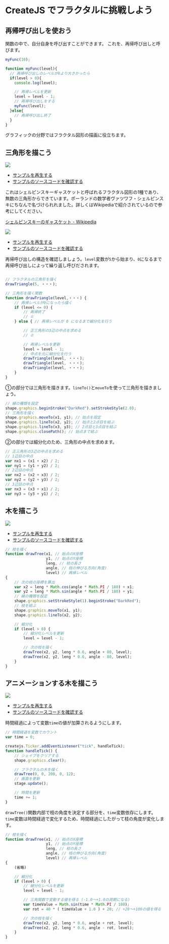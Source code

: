 # CreateJS でフラクタルに挑戦しよう

## 再帰呼び出しを使おう

関数の中で、自分自身を呼び出すことができます。 これを、再帰呼び出しと呼びます。

```js
myFunc(10);

function myFunc(level){
  // 再帰呼び出しのレベルが0より大きかったら
  if(level > 0){
    console.log(level);

    // 再帰レベルを更新
    level = level - 1;
    // 再帰呼び出しをする
    myFunc(level);
  }else{
    // 再帰呼び出し終了
  }
}

```

グラフィックの分野ではフラクタル図形の描画に役立ちます。


## 三角形を描こう

![](../imgs/fractal_triangle.html.png)

- [サンプルを再生する](https://ics-creative.github.io/tutorial-createjs/samples/fractal_triangle.html)
- [サンプルのソースコードを確認する](../samples/fractal_triangle.html)

これはシェルピンスキーギャスケットと呼ばれるフラクタル図形の1種であり、無数の三角形からできています。ポーランドの数学者ヴァツワフ・シェルピンスキにちなんで名づけられれました。詳しくはWikipediaで紹介されているので参考にしてください。

[シェルピンスキーのギャスケット - Wikipedia](https://ja.wikipedia.org/wiki/%E3%82%B7%E3%82%A7%E3%83%AB%E3%83%94%E3%83%B3%E3%82%B9%E3%82%AD%E3%83%BC%E3%81%AE%E3%82%AE%E3%83%A3%E3%82%B9%E3%82%B1%E3%83%83%E3%83%88)

![](../imgs/fractal_triangle_steps.html.png)

- [サンプルを再生する](https://ics-creative.github.io/tutorial-createjs/samples/fractal_triangle_steps.html)
- [サンプルのソースコードを確認する](../samples/fractal_triangle_steps.html)


再帰呼び出しの構造を確認しましょう。`level`変数が`5`から始まり、`0`になるまで再帰呼び出しによって繰り返し呼びだされます。

```js

// フラクタルの三角形を描く
drawTriangle(5, ・・・);

// 三角形を描く関数
function drawTriangle(level,・・・) {
    // 再帰レベルが0になったら描く
    if (level <= 0) {
        // 再帰終了
        // ①
    } else { // 再帰レベルが 0 になるまで細分化を行う

        // 正三角形の3辺の中点を求める
        // ②

        // 再帰レベルを更新
        level = level - 1;
        // 中点を元に細分化を行う
        drawTriangle(level, ・・・);
        drawTriangle(level, ・・・);
        drawTriangle(level, ・・・);
    }
}
```

①の部分では三角形を描きます。`lineTo()`と`moveTo`を使って三角形を描きましょう。

```js
// 線の種類を設定
shape.graphics.beginStroke("DarkRed").setStrokeStyle(2.0);
// 三角形を描く
shape.graphics.moveTo(x1, y1); // 始点を設定
shape.graphics.lineTo(x2, y2); // 始点と2点目を結ぶ
shape.graphics.lineTo(x3, y3); // 2点目と3点目を結ぶ
shape.graphics.closePath(); // 始点まで結ぶ
```

②の部分では細分化のため、三角形の中点を求めます。

```js
// 正三角形の3辺の中点を求める
// 1辺目の中点
var nx1 = (x1 + x2) / 2;
var ny1 = (y1 + y2) / 2;
// 2辺目の中点
var nx2 = (x2 + x3) / 2;
var ny2 = (y2 + y3) / 2;
// 3辺目の中点
var nx3 = (x3 + x1) / 2;
var ny3 = (y3 + y1) / 2;
```




## 木を描こう

![](../imgs/fractal_tree.html.png)

- [サンプルを再生する](https://ics-creative.github.io/tutorial-createjs/samples/fractal_tree.html)
- [サンプルのソースコードを確認する](../samples/fractal_tree.html)

```js
// 枝を描く
function drawTree(x1, // 始点のX座標
                  y1, // 始点のY座標
                  leng, // 枝の長さ
                  angle, // 枝の伸びる方向(角度)
                  level) // 再帰レベル
{
    // 次の枝の座標を算出
    var x2 = leng * Math.cos(angle * Math.PI / 180) + x1;
    var y2 = leng * Math.sin(angle * Math.PI / 180) + y1;
    // 線の種類を設定
    shape.graphics.setStrokeStyle(1).beginStroke("DarkRed");
    // 枝を結ぶ
    shape.graphics.moveTo(x1, y1);
    shape.graphics.lineTo(x2, y2);

    // 細分化
    if (level > 0) {
        // 細分化レベルを更新
        level = level - 1;

        // 次の枝を描く
        drawTree(x2, y2, leng * 0.6, angle + 80, level);
        drawTree(x2, y2, leng * 0.6, angle - 80, level);
    }
}
```


## アニメーションする木を描こう

![](../imgs/fractal_tree_animation.html.png)

- [サンプルを再生する](https://ics-creative.github.io/tutorial-createjs/samples/fractal_tree_animation.html)
- [サンプルのソースコードを確認する](../samples/fractal_tree_animation.html)

時間経過によって変数`time`の値が加算されるようにします。

```js
// 時間経過を変数でカウント
var time = 0;

createjs.Ticker.addEventListener("tick", handleTick);
function handleTick() {
    // シェイプをクリアする
    shape.graphics.clear();

    // フラクタルの木を描く
    drawTree(0, 0, 200, 0, 12);
    // 画面を更新
    stage.update();

    // 時間を更新
    time += 1;
}
```

`drawTree()`関数内部で枝の角度を決定する部分を、`time`変数依存にします。`time`変数は時間経過で変化するため、時間経過にしたがって枝の角度が変化します。

```js
// 枝を描く
function drawTree(x1, // 始点のX座標
                  y1, // 始点のY座標
                  leng, // 枝の長さ
                  angle, // 枝の伸びる方向(角度)
                  level) // 再帰レベル
{
    (省略)

    // 細分化
    if (level > 0) {
        // 細分化レベルを更新
        level = level - 1;

        // 三角関数で変動する値を得る (-1.0〜+1.0の周期になる)
        var timeValue = Math.sin(time * Math.PI / 180);
        var rot = 40 * ( timeValue + 1.0 ) + 20; // +20〜+100の値を得る

        // 次の枝を描く
        drawTree(x2, y2, leng * 0.6, angle + rot, level);
        drawTree(x2, y2, leng * 0.6, angle - rot, level);
    }
}
```



